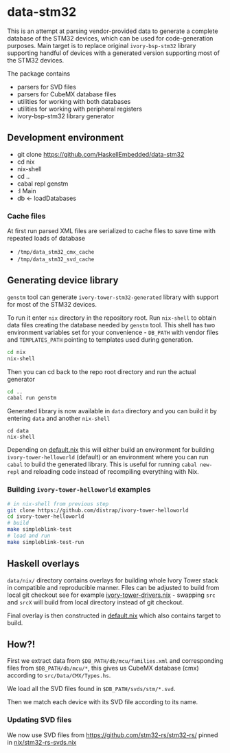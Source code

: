 # data-stm32

This is an attempt at parsing vendor-provided data to generate
a complete database of the STM32 devices, which can be used
for code-generation purposes. Main target is to replace original
`ivory-bsp-stm32` library supporting handful of devices with
a generated version supporting most of the STM32 devices.

The package contains
* parsers for SVD files
* parsers for CubeMX database files
* utilities for working with both databases
* utilities for working with peripheral registers
* ivory-bsp-stm32 library generator

## Development environment

 * git clone https://github.com/HaskellEmbedded/data-stm32
 * cd nix
 * nix-shell
 * cd ..
 * cabal repl genstm
 * :l Main
 * db <- loadDatabases


### Cache files

At first run parsed XML files are serialized to cache files
to save time with repeated loads of database
 * `/tmp/data_stm32_cmx_cache`
 * `/tmp/data_stm32_svd_cache`

## Generating device library

`genstm` tool can generate `ivory-tower-stm32-generated` library
with support for most of the STM32 devices.

To run it enter `nix` directory in the repository root. Run `nix-shell`
to obtain data files creating the database needed by `genstm` tool.
This shell has two environment variables set for your convenience -
`DB_PATH` with vendor files
and `TEMPLATES_PATH` pointing to templates used during generation.

```bash
cd nix
nix-shell
```

Then you can cd back to the repo root directory and run the actual generator

```bash
cd ..
cabal run genstm
```

Generated library is now available in `data` directory
and you can build it by entering `data` and another `nix-shell`

```
cd data
nix-shell
```

Depending on [default.nix](data/default.nix) this will either build an environment
for building `ivory-tower-helloworld` (default) or an environment where you can
run `cabal` to build the generated library. This is useful for running
`cabal new-repl` and reloading code instead of recompiling everything with Nix.

### Building `ivory-tower-helloworld` examples

```bash
# in nix-shell from previous step
git clone https://github.com/distrap/ivory-tower-helloworld
cd ivory-tower-helloworld
# build
make simpleblink-test
# load and run
make simpleblink-test-run
```

## Haskell overlays

`data/nix/` directory contains overlays for building whole Ivory Tower stack
in compatible and reproducible manner. Files can be adjusted to build from local git checkout
see for example [ivory-tower-drivers.nix](data/nix/ivory-tower-drivers.nix) - swapping `src` and `srcX` will build from
local directory instead of git checkout.

Final overlay is then constructed in [default.nix](data/default.nix) which also contains target to build.

## How?!

First we extract data from `$DB_PATH/db/mcu/families.xml` and corresponding
files from `$DB_PATH/db/mcu/*`, this gives us CubeMX database (cmx) according
to `src/Data/CMX/Types.hs`.

We load all the SVD files found in `$DB_PATH/svds/stm/*.svd`.

Then we match each device with its SVD file according to its name.

### Updating SVD files

We now use SVD files from https://github.com/stm32-rs/stm32-rs/
pinned in [nix/stm32-rs-svds.nix](./nix/stm32-rs-svds.nix)
